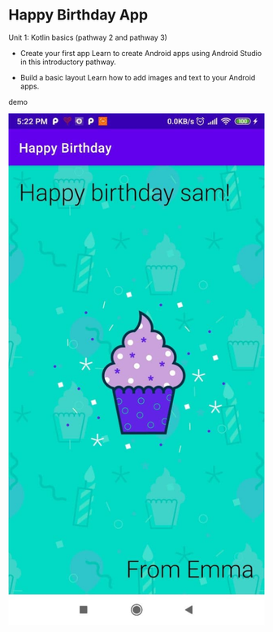 # Happy Birthday App

Unit 1: Kotlin basics (pathway 2 and pathway 3)
- Create your first app
Learn to create Android apps using Android Studio in this introductory pathway.

- Build a basic layout
Learn how to add images and text to your Android apps.

demo

![Happy birthday app demo](../assets/happy_birthday_app.jpg)